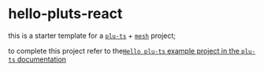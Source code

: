 # hello-pluts-react

this is a starter template for a [`plu-ts`](https://github.com/HarmonicLabs/plu-ts) + [`mesh`](https://github.com/MeshJS/mesh) project;

to complete this project refer to the[`Hello plu-ts` example project in the `plu-ts` documentation](https://pluts.harmoniclabs.tech/docs/examples/Hello%20World)
